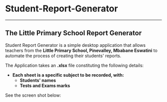 # Student-Report-Generator
---
## The Little Primary School Report Generator

Student Report Generator is a simple desktop application that allows teachers from the __Little Primary School, Pinevalley, Mbabane Eswatini__ to automate the process of creating their students' reports.

The Application takes an __.xlsx__ file constituting the following details:
 * __Each sheet is a specific subject to be recorded, with:__
    * __Students' names__
    * __Tests and Exams marks__

See the screen shot below:



